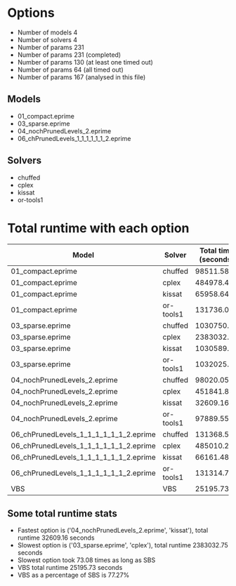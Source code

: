 

# Options


- Number of models         4
- Number of solvers        4
- Number of params       231
- Number of params       231 (completed)
- Number of params       130 (at least one timed out)
- Number of params        64 (all timed out)
- Number of params       167 (analysed in this file)


## Models


 - 01_compact.eprime
 - 03_sparse.eprime
 - 04_nochPrunedLevels_2.eprime
 - 06_chPrunedLevels_1_1_1_1_1_1_2.eprime


## Solvers


 - chuffed
 - cplex
 - kissat
 - or-tools1


# Total runtime with each option


 | Model | Solver | Total time (seconds) | 
 | -- | -- | -- | 
 | 01_compact.eprime | chuffed | 98511.58 | 
 | 01_compact.eprime | cplex | 484978.44 | 
 | 01_compact.eprime | kissat | 65958.64 | 
 | 01_compact.eprime | or-tools1 | 131736.01 | 
 | 03_sparse.eprime | chuffed | 1030750.98 | 
 | 03_sparse.eprime | cplex | 2383032.75 | 
 | 03_sparse.eprime | kissat | 1030589.77 | 
 | 03_sparse.eprime | or-tools1 | 1032025.79 | 
 | 04_nochPrunedLevels_2.eprime | chuffed | 98020.05 | 
 | 04_nochPrunedLevels_2.eprime | cplex | 451841.88 | 
 | 04_nochPrunedLevels_2.eprime | kissat | 32609.16 | 
 | 04_nochPrunedLevels_2.eprime | or-tools1 | 97889.55 | 
 | 06_chPrunedLevels_1_1_1_1_1_1_2.eprime | chuffed | 131368.55 | 
 | 06_chPrunedLevels_1_1_1_1_1_1_2.eprime | cplex | 485010.20 | 
 | 06_chPrunedLevels_1_1_1_1_1_1_2.eprime | kissat | 66161.48 | 
 | 06_chPrunedLevels_1_1_1_1_1_1_2.eprime | or-tools1 | 131314.71 | 
 | VBS | VBS | 25195.73 | 


## Some total runtime stats


 - Fastest option is ('04_nochPrunedLevels_2.eprime', 'kissat'), total runtime 32609.16 seconds
 - Slowest option is ('03_sparse.eprime', 'cplex'), total runtime 2383032.75 seconds
 - Slowest option took 73.08 times as long as SBS
 - VBS total runtime 25195.73 seconds
 - VBS as a percentage of SBS is 77.27%
